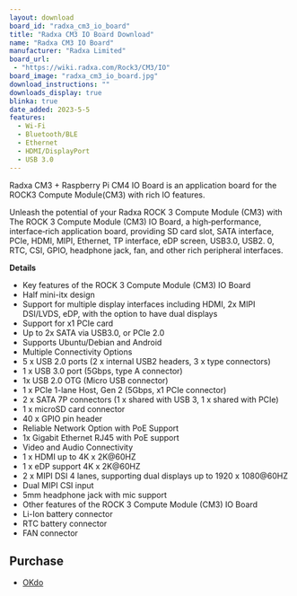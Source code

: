 ```yaml
---
layout: download
board_id: "radxa_cm3_io_board"
title: "Radxa CM3 IO Board Download"
name: "Radxa CM3 IO Board"
manufacturer: "Radxa Limited"
board_url:
 - "https://wiki.radxa.com/Rock3/CM3/IO"
board_image: "radxa_cm3_io_board.jpg"
download_instructions: ""
downloads_display: true
blinka: true
date_added: 2023-5-5
features:
  - Wi-Fi
  - Bluetooth/BLE
  - Ethernet
  - HDMI/DisplayPort
  - USB 3.0
---
```


Radxa CM3 + Raspberry Pi CM4 IO Board is an application board for the ROCK3 Compute Module(CM3) with rich IO features.

Unleash the potential of your Radxa ROCK 3 Compute Module (CM3) with The ROCK 3 Compute Module (CM3) IO Board, a high‑performance, interface‑rich application board, providing SD card slot, SATA interface, PCIe, HDMI, MIPI, Ethernet, TP interface, eDP screen, USB3.0, USB2. 0, RTC, CSI, GPIO, headphone jack, fan, and other rich peripheral interfaces.

**Details**
- Key features of the ROCK 3 Compute Module (CM3) IO Board
- Half mini-itx design
- Support for multiple display interfaces including HDMI, 2x MIPI DSI/LVDS, eDP, with the option to have dual displays
- Support for x1 PCIe card
- Up to 2x SATA via USB3.0, or PCIe 2.0
- Supports Ubuntu/Debian and Android
- Multiple Connectivity Options
- 5 x USB 2.0 ports (2 x internal USB2 headers, 3 x type connectors)
- 1 x USB 3.0 port (5Gbps, type A connector)
- 1x USB 2.0 OTG (Micro USB connector)
- 1 x PCIe 1-lane Host, Gen 2 (5Gbps, x1 PCIe connector)
- 2 x SATA 7P connectors (1 x shared with USB 3, 1 x shared with PCIe)
- 1 x microSD card connector
- 40 x GPIO pin header
- Reliable Network Option with PoE Support
- 1x Gigabit Ethernet RJ45 with PoE support
- Video and Audio Connectivity
- 1 x HDMI up to 4K x 2K@60HZ
- 1 x eDP support 4K x 2K@60HZ
- 2 x MIPI DSI 4 lanes, supporting dual displays up to 1920 x 1080@60HZ
- Dual MIPI CSI input
- 5mm headphone jack with mic support
- Other features of the ROCK 3 Compute Module (CM3) IO Board
- Li-Ion battery connector
- RTC battery connector
- FAN connector

## Purchase

* [OKdo](https://www.okdo.com/us/p/rock-3-compute-module-cm3-io-board/)